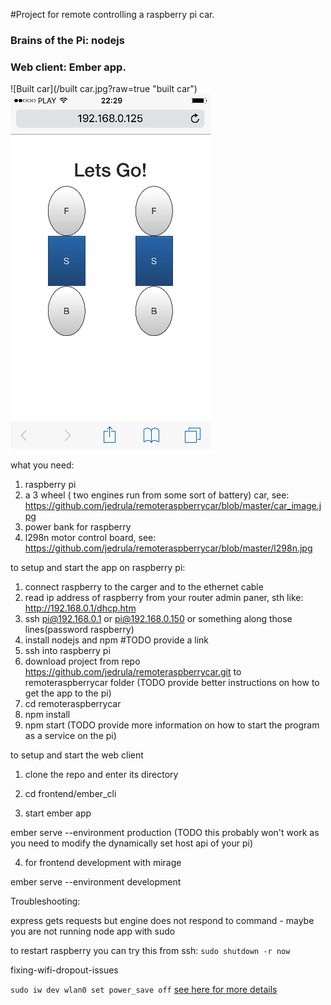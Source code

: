 #Project for remote controlling a raspberry pi car. 
### Brains of the Pi: nodejs
### Web client: Ember app.

![Built car](/built car.jpg?raw=true "built car")
![Web interface](/interface.jpg?raw=true&v=1 "web interface")

what you need:

1. raspberry pi
2. a 3 wheel ( two engines run from some sort of battery) car, see: https://github.com/jedrula/remoteraspberrycar/blob/master/car_image.jpg
3. power bank for raspberry
4. l298n motor control board, see: https://github.com/jedrula/remoteraspberrycar/blob/master/l298n.jpg

to setup and start the app on raspberry pi:

1. connect raspberry to the carger and to the ethernet cable
2. read ip address of raspberry from your router admin paner, sth like: http://192.168.0.1/dhcp.htm
3. ssh pi@192.168.0.1 or pi@192.168.0.150 or something along those lines(password raspberry)
4. install nodejs and npm #TODO provide a link
5. ssh into raspberry pi
6. download project from repo https://github.com/jedrula/remoteraspberrycar.git to remoteraspberrycar folder (TODO provide better instructions on how to get the app to the pi)
7. cd remoteraspberrycar
8. npm install
9. npm start (TODO provide more information on how to start the program as a service on the pi)


to setup and start the web client 

1. clone the repo and enter its directory

2. cd frontend/ember_cli

3. start ember app

  ember serve --environment production (TODO this probably won't work as you need to modify the dynamically set host api of your pi)  

4. for frontend development with mirage

  ember serve --environment development


Troubleshooting:

  express gets requests but engine does not respond to command - maybe you are not running node app with sudo

  to restart raspberry you can try this from ssh:
  `sudo shutdown -r now`

  fixing-wifi-dropout-issues
  
  `sudo iw dev wlan0 set power_save off`
    [see here for more details](http://qdosmsq.dunbar-it.co.uk/blog/2016/03/does-your-raspberry-pi-3-lose-wifi-connections-after-a-while/)  
   
